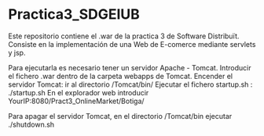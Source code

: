 Practica3_SDGEIUB
=================

Este repositorio contiene el .war de la practica 3 de Software Distribuït. 
Consiste en la implementación de una Web de E-comerce mediante servlets y jsp.

Para ejecutarla es necesario tener un servidor Apache - Tomcat. 
Introducir el fichero .war dentro de la carpeta webapps de Tomcat.
Encender el servidor Tomcat: ir al directorio /Tomcat/bin/
Ejecutar el fichero startup.sh : ./startup.sh
En el explorador web introducir YourIP:8080/Pract3_OnlineMarket/Botiga/

Para apagar el servidor Tomcat, en el directorio /Tomcat/bin ejecutar ./shutdown.sh
